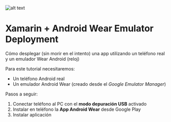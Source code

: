 ![alt text](https://www.blueboltsolutions.com/Portals/0/ContentImages/Logos/Xamarin%20Logo.png)
# Xamarin + Android Wear Emulator Deployment
Cómo desplegar (sin morir en el intento) una app utilizando un teléfono real y un emulador Wear Android (reloj)


Para este tutorial necesitaremos:

* Un teléfono Android real
* Un emulador Android Wear (creado desde el _Google Emulator Manager_)


Pasos a seguir:

1. Conectar teléfono al PC con el **modo depuración USB** activado
2. Instalar en teléfono la **App Android Wear** desde Google Play
3. Instalar aplicación
